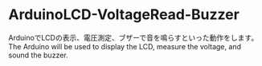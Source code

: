 # ArduinoLCD-VoltageRead-Buzzer
ArduinoでLCDの表示、電圧測定、ブザーで音を鳴らすといった動作をします。  
The Arduino will be used to display the LCD, measure the voltage, and sound the buzzer.
